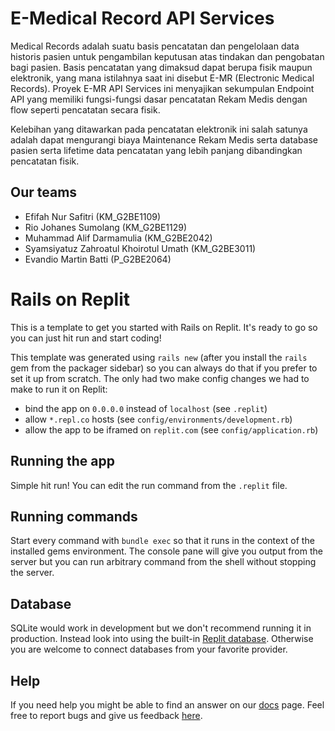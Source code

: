 # E-Medical Record API Services
Medical Records adalah suatu basis pencatatan dan pengelolaan data historis pasien untuk pengambilan keputusan atas tindakan dan pengobatan bagi pasien. Basis pencatatan yang dimaksud dapat berupa fisik maupun elektronik, yang mana istilahnya saat ini disebut E-MR (Electronic Medical Records). Proyek E-MR API Services ini menyajikan sekumpulan Endpoint API yang memiliki fungsi-fungsi dasar pencatatan Rekam Medis dengan flow seperti pencatatan secara fisik.

Kelebihan yang ditawarkan pada pencatatan elektronik ini salah satunya adalah dapat mengurangi biaya Maintenance Rekam Medis serta database pasien serta lifetime data pencatatan yang lebih panjang dibandingkan pencatatan fisik.

## Our teams
- Efifah Nur Safitri (KM_G2BE1109)
- Rio Johanes Sumolang (KM_G2BE1129)
- Muhammad Alif Darmamulia (KM_G2BE2042)
- Syamsiyatuz Zahroatul Khoirotul Umath (KM_G2BE3011)
- Evandio Martin Batti (P_G2BE2064)
# Rails on Replit

This is a template to get you started with Rails on Replit. It's ready to go so you can just hit run and start coding!

This template was generated using `rails new` (after you install the `rails` gem from the packager sidebar) so you can always do that if you prefer to set it up from scratch. The only had two make config changes we had to make to run it on Replit:

- bind the app on `0.0.0.0` instead of `localhost` (see `.replit`)
- allow `*.repl.co` hosts (see `config/environments/development.rb`)
- allow the app to be iframed on `replit.com` (see `config/application.rb`)

## Running the app

Simple hit run! You can edit the run command from the `.replit` file.

## Running commands

Start every command with `bundle exec` so that it runs in the context of the installed gems environment. The console pane will give you output from the server but you can run arbitrary command from the shell without stopping the server.

## Database

SQLite would work in development but we don't recommend running it in production. Instead look into using the built-in [Replit database](http://docs.replit.com/misc/database). Otherwise you are welcome to connect databases from your favorite provider. 

## Help

If you need help you might be able to find an answer on our [docs](https://docs.replit.com) page. Feel free to report bugs and give us feedback [here](https://replit.com/support).
